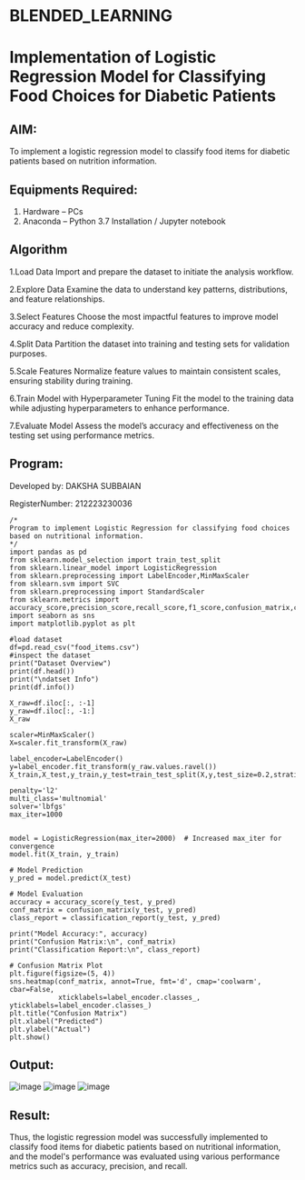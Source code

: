 # BLENDED_LEARNING
# Implementation of Logistic Regression Model for Classifying Food Choices for Diabetic Patients

## AIM:
To implement a logistic regression model to classify food items for diabetic patients based on nutrition information.

## Equipments Required:
1. Hardware – PCs
2. Anaconda – Python 3.7 Installation / Jupyter notebook

## Algorithm

1.Load Data Import and prepare the dataset to initiate the analysis workflow.

2.Explore Data Examine the data to understand key patterns, distributions, and feature relationships.

3.Select Features Choose the most impactful features to improve model accuracy and reduce complexity.

4.Split Data Partition the dataset into training and testing sets for validation purposes.

5.Scale Features Normalize feature values to maintain consistent scales, ensuring stability during training.

6.Train Model with Hyperparameter Tuning Fit the model to the training data while adjusting hyperparameters to enhance performance.

7.Evaluate Model Assess the model’s accuracy and effectiveness on the testing set using performance metrics.

## Program:
Developed by: DAKSHA SUBBAIAN

RegisterNumber:  212223230036
```
/*
Program to implement Logistic Regression for classifying food choices based on nutritional information.
*/
import pandas as pd
from sklearn.model_selection import train_test_split
from sklearn.linear_model import LogisticRegression
from sklearn.preprocessing import LabelEncoder,MinMaxScaler
from sklearn.svm import SVC
from sklearn.preprocessing import StandardScaler
from sklearn.metrics import accuracy_score,precision_score,recall_score,f1_score,confusion_matrix,classification_report
import seaborn as sns
import matplotlib.pyplot as plt

#load dataset 
df=pd.read_csv("food_items.csv")
#inspect the dataset
print("Dataset Overview")
print(df.head())
print("\ndatset Info")
print(df.info())

X_raw=df.iloc[:, :-1]
y_raw=df.iloc[:, -1:]
X_raw

scaler=MinMaxScaler()
X=scaler.fit_transform(X_raw)

label_encoder=LabelEncoder()
y=label_encoder.fit_transform(y_raw.values.ravel())
X_train,X_test,y_train,y_test=train_test_split(X,y,test_size=0.2,stratify=y,random_state=123)

penalty='l2'
multi_class='multnomial'
solver='lbfgs'
max_iter=1000


model = LogisticRegression(max_iter=2000)  # Increased max_iter for convergence
model.fit(X_train, y_train)

# Model Prediction
y_pred = model.predict(X_test)

# Model Evaluation
accuracy = accuracy_score(y_test, y_pred)
conf_matrix = confusion_matrix(y_test, y_pred)
class_report = classification_report(y_test, y_pred)

print("Model Accuracy:", accuracy)
print("Confusion Matrix:\n", conf_matrix)
print("Classification Report:\n", class_report)

# Confusion Matrix Plot
plt.figure(figsize=(5, 4))
sns.heatmap(conf_matrix, annot=True, fmt='d', cmap='coolwarm', cbar=False, 
            xticklabels=label_encoder.classes_, yticklabels=label_encoder.classes_)
plt.title("Confusion Matrix")
plt.xlabel("Predicted")
plt.ylabel("Actual")
plt.show()

```

## Output:

![image](https://github.com/user-attachments/assets/56043cb1-5ab4-404d-bcbe-5b85943a0cb6)
![image](https://github.com/user-attachments/assets/0374769c-3407-4d11-a626-47a8e91e2ef2)
![image](https://github.com/user-attachments/assets/956c3854-9f62-4eb7-8cfd-6890adcadf88)



## Result:
Thus, the logistic regression model was successfully implemented to classify food items for diabetic patients based on nutritional information, and the model's performance was evaluated using various performance metrics such as accuracy, precision, and recall.
